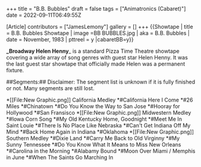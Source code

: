 +++
title = "B.B. Bubbles"
draft = false
tags = ["Animatronics (Cabaret)"]
date = 2022-09-11T06:49:55Z

[Article]
contributors = ["JamesLemony"]
gallery = []
+++
{{Showtape | title = B.B. Bubbles Showtape
| image =BB BUBBLES.jpg 
| aka = B.B. Bubbles
| date = November, 1983
| pttreel = y
|cabaretBB=y}}

**_Broadway Helen Henny**_ is a standard Pizza Time Theatre showtape covering a wide array of song genres with guest star Helen Henny. It was the last guest star showtape that officially made Helen was a permanent fixture.

##Segments:##
Disclaimer: The segment list is unknown if it is fully finished or not. Many segments are still lost.

*[[File:New Graphic.png]] California Medley
*#California Here I Come
*#26 Miles
*#Chinatown
*#Do You Know the Way to San Jose
*#Hooray for Hollywood
*#San Fransisco
*[[File:New Graphic.png]] Midwestern Medley
*#Iowa Corn Song
*#My Old Kentucky Home, Goodnight
*#Meet Me In Saint Louie
*#There Is No Place Like Nebraska
*#Can't Get Indiana Off My Mind
*#Back Home Again in Indiana
*#Oklahoma
*[[File:New Graphic.png]] Southern Medley
*#Dixie Land
*#Carry Me Back to Old Virginny
*#My Sunny Tennessee
*#Do You Know What It Means to Miss New Orleans
*#Carolina in the Morning
*#Alabamy Bound
*#Moon Over Miami / Memphis in June
*#When The Saints Go Marching In